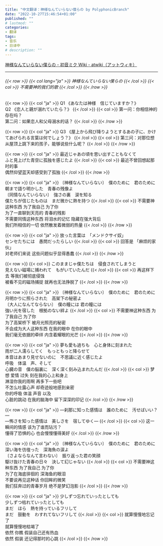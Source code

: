 ```yaml
---
title: "中文翻译：神様なんていらない僕らの by PolyphonicBranch"
date: "2022-10-27T15:46:54+01:00"
published: ""
# lastmod: ""
categories:
- 翻译
tags:
- 音乐
- 日译中
# description: ""
---
```

[神様なんていらない僕らの - 初音ミク Wiki - atwiki（アットウィキ）](https://w.atwiki.jp/hmiku/pages/26892.html)

***

<h6>
{{< row >}}
{{< col lang="ja" >}}
神様なんていらない僕らの
{{< /col >}}
{{< col >}}
不需要神的我们的歌
{{< /col >}}
{{< /row >}}
</h6>

{{< row >}}
{{< col "ja" >}}
Q1 《あなたは神様　信じていますか？》  
Q2 《恋人と親が溺れていたら？》
{{< /col >}}
{{< col >}}
第一问：你相信神的存在吗？  
第二问：如果恋人和父母溺水的话？
{{< /col >}}
{{< /row >}}

{{< row >}}
{{< col "ja" >}}
Q3 《屋上から飛び降りようとするあの子に、かけてあげられる言葉は何でしょう？》
{{< /col >}}
{{< col >}}
第三问：对那位想从屋顶上跳下来的孩子，能够说些什么呢？
{{< /col >}}
{{< /row >}}

{{< row >}}
{{< col "ja" >}}
最近じゃあの頃を思い出すこともなくて  
ふと見上げた青空に孤独を感じたよ
{{< /col >}}
{{< col >}}
最近不曾回想起那时的事  
偶然仰望蓝天却感受到了孤独
{{< /col >}}
{{< /row >}}

{{< row >}}
{{< col "ja" >}}
〔神様なんていらない〕　僕のために　君のために  
朝まで語り明かした　青春の残像よ  
〔同情なんていらない〕　強さの裏　涙を知る  
僕たちが信じたものは　まだ微かに熱を持つ
{{< /col >}}
{{< col >}}
不需要神这种东西 为了我自己 为了你  
为了一直聊到天亮的 青春的残影  
不需要同情这种东西 将泪水的记忆 隐藏在强大背后  
我们所相信的一切 依然散发着微弱的热量
{{< /col >}}
{{< /row >}}

{{< row >}}
{{< col "ja" >}}
放った言葉は　「メンドクサイ奴」  
センセたちには　愚問だったらしい
{{< /col >}}
{{< col >}}
回答是 「麻烦的家伙」  
对老师们来说 这些问题似乎显得愚蠢
{{< /col >}}
{{< /row >}}

{{< row >}}
{{< col >}}
このままじゃ僕たちは　侵食されてしまうと  
見えない磁場に捕われて　もがいていたんだ
{{< /col >}}
{{< col >}}
再这样下去 等我们被彻底侵蚀  
被看不见的磁场捕捉 就再也无法挣脱了
{{< /col >}}
{{< /row >}}

{{< row >}}
{{< col "ja" >}}
〔神様なんていらない〕　僕のために　君のために  
月明かりに照らされた　高架下の秘密よ  
〔大人になんてならない〕　僕の瞳には 君の瞳には  
強い光を宿した　根拠のない絆よ
{{< /col >}}
{{< col >}}
不需要神这种东西 为了我自己 为了你  
为了高架桥下 被月光照亮的秘密  
不会成为大人这种东西 在我的眼中 在你的眼中  
我们毫无依据的牵绊 内含着耀眼的光芒
{{< /col >}}
{{< /row >}}

{{< row >}}
{{< col "ja" >}}
夢も愛も過ちも　心と身体に刻まれた  
雨が二人濡らしてく　もっともっと降らせて  
本音はあまり見せないのに　不思議に近く感じたよ  
呼吸　体温　声、そして  
心臓の音　僕の脳裏に　深く深く刻み込まれたんだ
{{< /col >}}
{{< col >}}
梦想 爱情 过失 刻在我的心上和身上  
淋湿你我的雨啊 再多下一些吧  
不怎么吐露心声 却奇迹般地感到亲密  
你的呼吸 体温 声音 以及  
心脏的跳动 在我的脑海中 留下深深的印记
{{< /col >}}
{{< /row >}}

{{< row >}}
{{< col "ja" >}}
―刹那に知った感情は　誰のために　汚せばいい？―  
―怖さを知った感情は　美しさを　宿してゆく―
{{< /col >}}
{{< col >}}
这一瞬间的情感 该为了谁而玷污？  
懂得了恐惧的心 也会慢慢懂得美好
{{< /col >}}
{{< /row >}}

{{< row >}}
{{< col "ja" >}}
〔神様なんていらない〕　僕のために　君のために  
深い海を彷徨った　深海魚の涙よ  
〔さよならなんて言わない〕　振り返った君の笑顔  
駆け抜けた青春の日々　決して幻じゃない
{{< /col >}}
{{< col >}}
不需要神这种东西 为了我自己 为了你  
为了在海底徘徊的 深海鱼的眼泪  
不要说再见这种话 你回眸的微笑  
我们狂奔过的青春岁月 绝不是梦幻泡影
{{< /col >}}
{{< /row >}}

{{< row >}}
{{< col "ja" >}}
少しずつ忘れていったとしても  
少しずつ枯れていったとしても  
まだ　ほら　熱を持っているフリして  
まだ　鼓動を　わすれてないフリして
{{< /col >}}
{{< col >}}
就算慢慢地忘记了  
就算慢慢地枯竭了  
依然 你瞧 假装自己还有热血  
依然 假装 还记得那时的心跳
{{< /col >}}
{{< /row >}}
